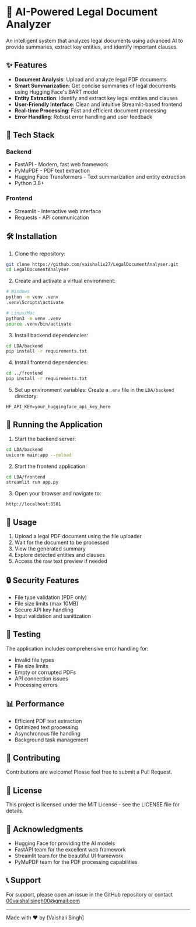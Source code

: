 # 📑 AI-Powered Legal Document Analyzer

An intelligent system that analyzes legal documents using advanced AI to provide summaries, extract key entities, and identify important clauses.

## ✨ Features

- **Document Analysis**: Upload and analyze legal PDF documents
- **Smart Summarization**: Get concise summaries of legal documents using Hugging Face's BART model
- **Entity Extraction**: Identify and extract key legal entities and clauses
- **User-Friendly Interface**: Clean and intuitive Streamlit-based frontend
- **Real-time Processing**: Fast and efficient document processing
- **Error Handling**: Robust error handling and user feedback

## 🚀 Tech Stack

### Backend
- FastAPI - Modern, fast web framework
- PyMuPDF - PDF text extraction
- Hugging Face Transformers - Text summarization and entity extraction
- Python 3.8+

### Frontend
- Streamlit - Interactive web interface
- Requests - API communication

## 🛠️ Installation

1. Clone the repository:
```bash
git clone https://github.com/vaishalis27/LegalDocumentAnalyser.git
cd LegalDocumentAnalyser
```

2. Create and activate a virtual environment:
```bash
# Windows
python -m venv .venv
.venv\Scripts\activate

# Linux/Mac
python3 -m venv .venv
source .venv/bin/activate
```

3. Install backend dependencies:
```bash
cd LDA/backend
pip install -r requirements.txt
```

4. Install frontend dependencies:
```bash
cd ../frontend
pip install -r requirements.txt
```

5. Set up environment variables:
Create a `.env` file in the `LDA/backend` directory:
```
HF_API_KEY=your_huggingface_api_key_here
```

## 🚀 Running the Application

1. Start the backend server:
```bash
cd LDA/backend
uvicorn main:app --reload
```

2. Start the frontend application:
```bash
cd LDA/frontend
streamlit run app.py
```

3. Open your browser and navigate to:
```
http://localhost:8501
```

## 📝 Usage

1. Upload a legal PDF document using the file uploader
2. Wait for the document to be processed
3. View the generated summary
4. Explore detected entities and clauses
5. Access the raw text preview if needed

## 🔒 Security Features

- File type validation (PDF only)
- File size limits (max 10MB)
- Secure API key handling
- Input validation and sanitization

## 🧪 Testing

The application includes comprehensive error handling for:
- Invalid file types
- File size limits
- Empty or corrupted PDFs
- API connection issues
- Processing errors

## 📊 Performance

- Efficient PDF text extraction
- Optimized text processing
- Asynchronous file handling
- Background task management

## 🤝 Contributing

Contributions are welcome! Please feel free to submit a Pull Request.

## 📄 License

This project is licensed under the MIT License - see the LICENSE file for details.

## 🙏 Acknowledgments

- Hugging Face for providing the AI models
- FastAPI team for the excellent web framework
- Streamlit team for the beautiful UI framework
- PyMuPDF team for the PDF processing capabilities

## 📞 Support

For support, please open an issue in the GitHub repository or contact 00vaishalisingh00@gmail.com

---

Made with ❤️ by [Vaishali Singh] 